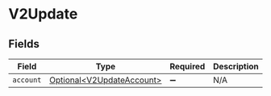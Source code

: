 # V2Update


## Fields

| Field                                                                | Type                                                                 | Required                                                             | Description                                                          |
| -------------------------------------------------------------------- | -------------------------------------------------------------------- | -------------------------------------------------------------------- | -------------------------------------------------------------------- |
| `account`                                                            | [Optional\<V2UpdateAccount>](../../models/shared/V2UpdateAccount.md) | :heavy_minus_sign:                                                   | N/A                                                                  |